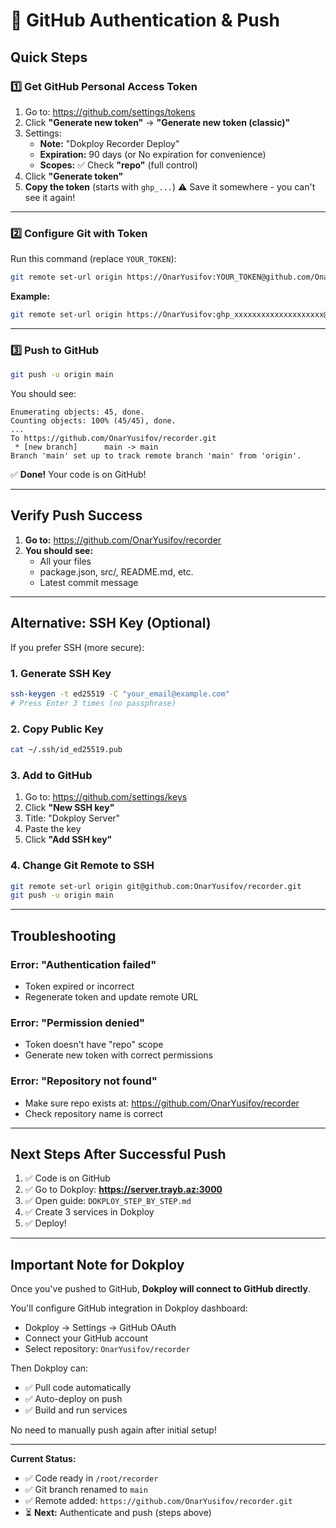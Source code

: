 # 🔐 GitHub Authentication & Push

## Quick Steps

### 1️⃣ Get GitHub Personal Access Token

1. Go to: https://github.com/settings/tokens
2. Click **"Generate new token"** → **"Generate new token (classic)"**
3. Settings:
   - **Note:** "Dokploy Recorder Deploy"
   - **Expiration:** 90 days (or No expiration for convenience)
   - **Scopes:** ✅ Check **"repo"** (full control)
4. Click **"Generate token"**
5. **Copy the token** (starts with `ghp_...`)
   ⚠️ Save it somewhere - you can't see it again!

---

### 2️⃣ Configure Git with Token

Run this command (replace `YOUR_TOKEN`):

```bash
git remote set-url origin https://OnarYusifov:YOUR_TOKEN@github.com/OnarYusifov/recorder.git
```

**Example:**
```bash
git remote set-url origin https://OnarYusifov:ghp_xxxxxxxxxxxxxxxxxxxx@github.com/OnarYusifov/recorder.git
```

---

### 3️⃣ Push to GitHub

```bash
git push -u origin main
```

You should see:
```
Enumerating objects: 45, done.
Counting objects: 100% (45/45), done.
...
To https://github.com/OnarYusifov/recorder.git
 * [new branch]      main -> main
Branch 'main' set up to track remote branch 'main' from 'origin'.
```

✅ **Done!** Your code is on GitHub!

---

## Verify Push Success

1. **Go to:** https://github.com/OnarYusifov/recorder
2. **You should see:**
   - All your files
   - package.json, src/, README.md, etc.
   - Latest commit message

---

## Alternative: SSH Key (Optional)

If you prefer SSH (more secure):

### 1. Generate SSH Key

```bash
ssh-keygen -t ed25519 -C "your_email@example.com"
# Press Enter 3 times (no passphrase)
```

### 2. Copy Public Key

```bash
cat ~/.ssh/id_ed25519.pub
```

### 3. Add to GitHub

1. Go to: https://github.com/settings/keys
2. Click **"New SSH key"**
3. Title: "Dokploy Server"
4. Paste the key
5. Click **"Add SSH key"**

### 4. Change Git Remote to SSH

```bash
git remote set-url origin git@github.com:OnarYusifov/recorder.git
git push -u origin main
```

---

## Troubleshooting

### Error: "Authentication failed"
- Token expired or incorrect
- Regenerate token and update remote URL

### Error: "Permission denied"
- Token doesn't have "repo" scope
- Generate new token with correct permissions

### Error: "Repository not found"
- Make sure repo exists at: https://github.com/OnarYusifov/recorder
- Check repository name is correct

---

## Next Steps After Successful Push

1. ✅ Code is on GitHub
2. ✅ Go to Dokploy: **https://server.trayb.az:3000**
3. ✅ Open guide: `DOKPLOY_STEP_BY_STEP.md`
4. ✅ Create 3 services in Dokploy
5. ✅ Deploy!

---

## Important Note for Dokploy

Once you've pushed to GitHub, **Dokploy will connect to GitHub directly**.

You'll configure GitHub integration in Dokploy dashboard:
- Dokploy → Settings → GitHub OAuth
- Connect your GitHub account
- Select repository: `OnarYusifov/recorder`

Then Dokploy can:
- ✅ Pull code automatically
- ✅ Auto-deploy on push
- ✅ Build and run services

No need to manually push again after initial setup!

---

**Current Status:**
- ✅ Code ready in `/root/recorder`
- ✅ Git branch renamed to `main`
- ✅ Remote added: `https://github.com/OnarYusifov/recorder.git`
- ⏳ **Next:** Authenticate and push (steps above)

